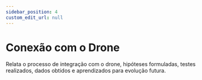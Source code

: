 ```yaml
---
sidebar_position: 4
custom_edit_url: null
---
```


# Conexão com o Drone

Relata o processo de integração com o drone, hipóteses formuladas, testes realizados, dados obtidos e aprendizados para evolução futura.